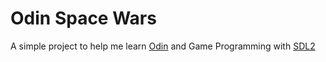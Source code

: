 # Odin Space Wars

A simple project to help me learn [Odin](https://odin-lang.org) and Game Programming with [SDL2](https://www.libsdl.org/)